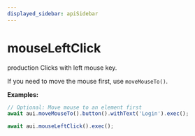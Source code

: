 ```yaml
---
displayed_sidebar: apiSidebar
---
```

# mouseLeftClick

 <span class="theme-doc-version-badge badge badge--success">production</span> 
Clicks with left mouse key.

If you need to move the mouse first, use `moveMouseTo()`.

**Examples:**
```typescript
// Optional: Move mouse to an element first
await aui.moveMouseTo().button().withText('Login').exec();

await aui.mouseLeftClick().exec();
```

